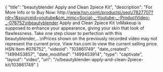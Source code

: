 {
    "title": "beautyblender Apply and Clean 2piece Kit",
    "description": "For More Info or to Buy Now: http:\/\/www.hsn.com\/products\/seo\/7827707?rdr=1&sourceid=youtube&cm_mmc=Social-_-Youtube-_-ProductVideo-_-076752\nbeautyblender Apply and Clean 2piece Kit \nMakeup is supposed to enhance your appearance, giving your skin that look of flawlessness. Take one step closer to perfection with this beautyblender,...\nPrices shown on the previously recorded video may not represent the current price.  View hsn.com to view the current selling price. HSN Item #076752",
    "videoid": "103861749",
    "date_created": "1499453857",
    "date_modified": "1499453914",
    "type": "captivate",
    "layout": "video",
    "url": "\/v\/beautyblender-apply-and-clean-2piece-kit\/103861749"
}